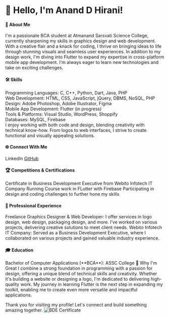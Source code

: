 <h1>👋 Hello, I'm Anand D Hirani!</h1>

<h4>🚀 About Me </h4>
I'm a passionate BCA student at Atmanand Sarsvati Science College, currently sharpening my skills in graphics design and web development. With a creative flair and a knack for coding, I thrive on bringing ideas to life through stunning visuals and seamless user experiences. In addition to my design work, I'm diving into Flutter to expand my expertise in cross-platform mobile app development. I'm always eager to learn new technologies and take on exciting challenges.

<h4>🛠 Skills </h4>
Programming Languages: C, C++, Python, Dart, Java, PHP <br />
Web Development: HTML, CSS, JavaScript, jQuery, DBMS, NoSQL, PHP <br />
Design: Adobe Photoshop, Adobe Illustrator, Figma <br />
Mobile App Development: Flutter (in progress) <br />
Tools & Platforms: Visual Studio, WordPress, Shoppify <br />
Databases: MySQL, Firebase <br />
I enjoy working with both code and design, blending creativity with technical know-how. From logos to web interfaces, I strive to create functional and visually appealing solutions.

<h4>🌐 Connect With Me </h4>
<a href="https://www.linkedin.com/in/anand-hirani/" style="text-decoration: none;"> LinkedIn </a>
<a href="www.github.com/HiraniAnand"> GitHub </a>

<h4>🏆 Competitions & Certifications </h4>
Certificate in Business Development Executive from Webito Infotech IT Company
Running Course work in FLutter with Firebase
Participating in design and coding challenges to further hone my skills

<h4>💼 Professional Experience </h4>
Freelance Graphics Designer & Web Developer: I offer services in logo design, web design, packaging design, and more. I’ve worked on various projects, delivering creative solutions to meet client needs. Webito Infotech IT Company: Served as a Business Development Executive, where I collaborated on various projects and gained valuable industry experience.

<h4>🎓 Education </h4>
Bachelor of Computer Applications (**BCA**): ASSC College
🌟 Why I'm Great I combine a strong foundation in programming with a passion for design, offering a unique blend of technical skills and creativity. Whether it's building a website or designing a logo, I'm dedicated to delivering high-quality work. My journey in learning Flutter is the next step in expanding my toolkit, enabling me to create even more versatile and impactful applications.

Thank you for visiting my profile! Let's connect and build something amazing together.
![BDE Certificate](https://github.com/user-attachments/assets/ee7d1611-15bb-4f85-b529-74d433bc35d2)
